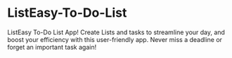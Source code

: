 # ListEasy-To-Do-List
ListEasy To-Do List App! Create Lists and tasks to streamline your day, and boost your efficiency with this user-friendly app. Never miss a deadline or forget an important task again! 
